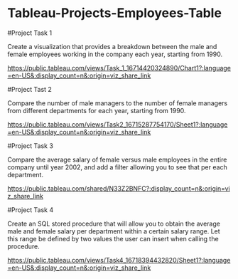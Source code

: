 # Tableau-Projects-Employees-Table

#Project Task 1

Create a visualization that provides a breakdown between the male and female employees working in the company each year, starting from 1990. 

https://public.tableau.com/views/Task_1_16714420324890/Chart1?:language=en-US&:display_count=n&:origin=viz_share_link





#Project Tast 2

Compare the number of male managers to the number of female managers from different departments for each year, starting from 1990.

https://public.tableau.com/views/Task2_16715287754170/Sheet1?:language=en-US&:display_count=n&:origin=viz_share_link




#Project Task 3

Compare the average salary of female versus male employees in the entire company until year 2002, and add a filter allowing you to see that per each department.

https://public.tableau.com/shared/N33Z2BNFC?:display_count=n&:origin=viz_share_link


#Project Task 4

Create an SQL stored procedure that will allow you to obtain the average male and female salary per department within a certain salary range. Let this range be defined by two values the user can insert when calling the procedure.

https://public.tableau.com/views/Task4_16718394432820/Sheet1?:language=en-US&:display_count=n&:origin=viz_share_link
